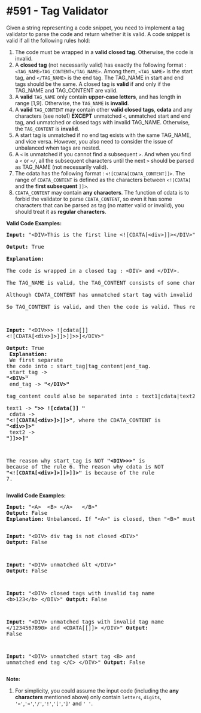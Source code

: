 # \#591 - Tag Validator
<p>Given a string representing a code snippet, you need to implement a tag validator to parse the code and return whether it is valid. A code snippet is valid if all the following rules hold:<p>
<ol>
<li>The code must be wrapped in a <b>valid closed tag</b>. Otherwise, the code is invalid.</li>
<li>A <b>closed tag</b> (not necessarily valid) has exactly the following format : <code>&lt;TAG_NAME&gt;TAG_CONTENT&lt;/TAG_NAME&gt;</code>. Among them, <code>&lt;TAG_NAME&gt;</code> is the start tag, and <code>&lt;/TAG_NAME&gt;</code> is the end tag. The TAG_NAME in start and end tags should be the same. A closed tag is <b>valid</b> if and only if the TAG_NAME and TAG_CONTENT are valid.</li>
<li>A <b>valid</b> <code>TAG_NAME</code> only contain <b>upper-case letters</b>, and has length in range [1,9]. Otherwise, the <code>TAG_NAME</code> is <b>invalid</b>.</li>
<li>A <b>valid</b> <code>TAG_CONTENT</code> may contain other <b>valid closed tags</b>, <b>cdata</b> and any characters (see note1) <b>EXCEPT</b> unmatched <code>&lt;</code>, unmatched start and end tag, and unmatched or closed tags with invalid TAG_NAME. Otherwise, the <code>TAG_CONTENT</code> is <b>invalid</b>.</li>
<li>A start tag is unmatched if no end tag exists with the same TAG_NAME, and vice versa. However, you also need to consider the issue of unbalanced when tags are nested.</li>
<li>A <code>&lt;</code> is unmatched if you cannot find a subsequent <code>></code>. And when you find a <code>&lt;</code> or <code>&lt;/</code>, all the subsequent characters until the next <code>></code> should be parsed as TAG_NAME  (not necessarily valid).</li>
<li>The cdata has the following format : <code>&lt;![CDATA[CDATA_CONTENT]]&gt;</code>. The range of <code>CDATA_CONTENT</code> is defined as the characters between <code>&lt;![CDATA[</code> and the <b>first subsequent</b> <code>]]></code>. </li>
<li><code>CDATA_CONTENT</code> may contain <b>any characters</b>. The function of cdata is to forbid the validator to parse <code>CDATA_CONTENT</code>, so even it has some characters that can be parsed as tag (no matter valid or invalid), you should treat it as <b>regular characters</b>. </li>
</ol>

<p><b>Valid Code Examples:</b><br />
<pre>
<b>Input:</b> "&lt;DIV&gt;This is the first line &lt;![CDATA[&lt;div&gt;]]&gt;&lt;/DIV&gt;"<br />
<b>Output:</b> True<br />
<b>Explanation:</b> <br>
The code is wrapped in a closed tag : &lt;DIV> and &lt;/DIV>. <br>
The TAG_NAME is valid, the TAG_CONTENT consists of some characters and cdata. <br>
Although CDATA_CONTENT has unmatched start tag with invalid TAG_NAME, it should be considered as plain text, not parsed as tag.<br>
So TAG_CONTENT is valid, and then the code is valid. Thus return true.<br />

<b>Input:</b> "&lt;DIV>>>  ![cdata[]] &lt;![CDATA[&lt;div>]>]]>]]>>]&lt;/DIV>"<br />
<b>Output:</b> True<br />
<b>Explanation:</b><br />
We first separate the code into : start_tag|tag_content|end_tag.<br />
start_tag -> <b>"&lt;DIV&gt;"</b><br />
end_tag -> <b>"&lt;/DIV>"</b><br />
tag_content could also be separated into : text1|cdata|text2.<br />
text1 -> <b>">>  ![cdata[]] "</b><br />
cdata -> <b>"&lt;![CDATA[&lt;div>]>]]>"</b>, where the CDATA_CONTENT is <b>"&lt;div>]>"</b><br />
text2 -> <b>"]]>>]"</b><br />

The reason why start_tag is NOT <b>"&lt;DIV>>>"</b> is because of the rule 6.
The reason why cdata is NOT <b>"&lt;![CDATA[&lt;div>]>]]>]]>"</b> is because of the rule 7.
</pre>
</p>

<p><b>Invalid Code Examples:</b><br />
<pre>
<b>Input:</b> "&lt;A>  &lt;B> &lt;/A>   &lt;/B>"
<b>Output:</b> False
<b>Explanation:</b> Unbalanced. If "&lt;A>" is closed, then "&lt;B>" must be unmatched, and vice versa.

<b>Input:</b> "&lt;DIV&gt;  div tag is not closed  &lt;DIV&gt;"
<b>Output:</b> False

<b>Input:</b> "&lt;DIV&gt;  unmatched &lt  &lt;/DIV&gt;"
<b>Output:</b> False

<b>Input:</b> "&lt;DIV&gt; closed tags with invalid tag name  &lt;b>123&lt;/b> &lt;/DIV&gt;"
<b>Output:</b> False

<b>Input:</b> "&lt;DIV&gt; unmatched tags with invalid tag name  &lt;/1234567890> and &lt;CDATA[[]]>  &lt;/DIV&gt;"
<b>Output:</b> False

<b>Input:</b> "&lt;DIV&gt;  unmatched start tag &lt;B>  and unmatched end tag &lt;/C>  &lt;/DIV&gt;"
<b>Output:</b> False
</pre>
</p>

<p><b>Note:</b><br>
<ol>
<li>For simplicity, you could assume the input code (including the <b>any characters</b> mentioned above) only contain <code>letters</code>, <code>digits</code>, <code>'&lt;'</code>,<code>'>'</code>,<code>'/'</code>,<code>'!'</code>,<code>'['</code>,<code>']'</code> and <code>' '</code>.</li>
</ol>
</p>